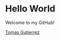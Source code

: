 # Hello World
Welcome to my GitHub!

<div class="badge-base LI-profile-badge" data-locale="en_US" data-size="medium" data-theme="light" data-type="VERTICAL" data-vanity="t0masgutierrez" data-version="v1"><a class="badge-base__link LI-simple-link" href="https://www.linkedin.com/in/t0masgutierrez?trk=profile-badge">Tomas Gutierrez</a></div>
